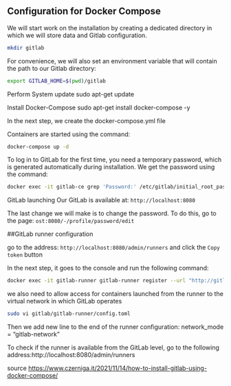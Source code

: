 ## Configuration for Docker Compose

We will start work on the installation by creating a dedicated directory in which we will store data and Gitlab configuration.

```sh
mkdir gitlab
```

For convenience, we will also set an environment variable that will contain the path to our Gitlab directory:

```sh
export GITLAB_HOME=$(pwd)/gitlab
```

Perform System update
sudo apt-get update

Install Docker-Compose
sudo apt-get install docker-compose -y

In the next step, we create the docker-compose.yml file 

Containers are started using the command:

```sh
docker-compose up -d
```

To log in to GitLab for the first time, you need a temporary password, which is generated automatically during installation. We get the password using the command:

```sh
docker exec -it gitlab-ce grep 'Password:' /etc/gitlab/initial_root_password
```

GitLab launching
Our GitLab is available at: `http://localhost:8080`

The last change we will make is to change the password. To do this, go to the page: `ost:8080/-/profile/password/edit` 

##GitLab runner configuration

go to the address: `http://localhost:8080/admin/runners` and click the `Copy token` button

In the next step, it goes to the console and run the following command:

```sh
docker exec -it gitlab-runner gitlab-runner register --url "http://gitlab-ce" --clone-url "http://gitlab-ce"
```

we also need to allow access for containers launched from the runner to the virtual network in which GitLab operates

```sh
sudo vi gitlab/gitlab-runner/config.toml
```

Then we add new line to the end of the runner configuration: network_mode = “gitlab-network”

To check if the runner is available from the GitLab level, go to the following address:http://localhost:8080/admin/runners


source
https://www.czerniga.it/2021/11/14/how-to-install-gitlab-using-docker-compose/
